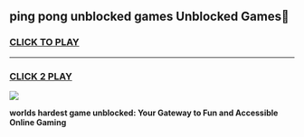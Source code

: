 
## ping pong unblocked games Unblocked Games👋
<h3>
<a href="https://premium.freeplayer.one?title=ping_pong_unblocked_games&ref=16F">CLICK TO PLAY</a></h3>
<hr>

<h3>
<a href="https://premium.freeplayer.one?title=ping_pong_unblocked_games&ref=16F">CLICK 2 PLAY</a>
  
</h3>

<a href="https://premium.freeplayer.one?title=ping_pong_unblocked_games&ref=16F/"><img src="https://clearcache.store/games.png"></a>


**worlds hardest game unblocked: Your Gateway to Fun and Accessible Online Gaming**
